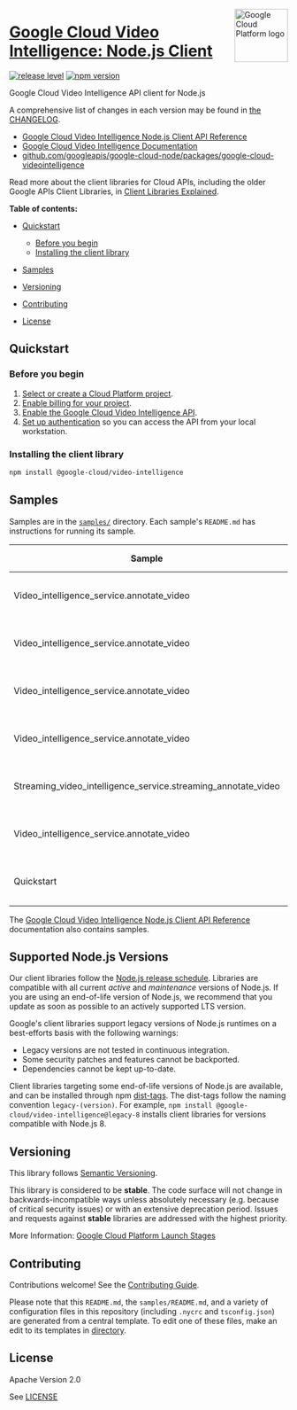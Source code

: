 [//]: # "This README.md file is auto-generated, all changes to this file will be lost."
[//]: # "To regenerate it, use `python -m synthtool`."
<img src="https://avatars2.githubusercontent.com/u/2810941?v=3&s=96" alt="Google Cloud Platform logo" title="Google Cloud Platform" align="right" height="96" width="96"/>

# [Google Cloud Video Intelligence: Node.js Client](https://github.com/googleapis/google-cloud-node/tree/main/packages/google-cloud-videointelligence)

[![release level](https://img.shields.io/badge/release%20level-stable-brightgreen.svg?style=flat)](https://cloud.google.com/terms/launch-stages)
[![npm version](https://img.shields.io/npm/v/@google-cloud/video-intelligence.svg)](https://www.npmjs.org/package/@google-cloud/video-intelligence)




Google Cloud Video Intelligence API client for Node.js


A comprehensive list of changes in each version may be found in
[the CHANGELOG](https://github.com/googleapis/google-cloud-node/tree/main/packages/google-cloud-videointelligence/CHANGELOG.md).

* [Google Cloud Video Intelligence Node.js Client API Reference][client-docs]
* [Google Cloud Video Intelligence Documentation][product-docs]
* [github.com/googleapis/google-cloud-node/packages/google-cloud-videointelligence](https://github.com/googleapis/google-cloud-node/tree/main/packages/google-cloud-videointelligence)

Read more about the client libraries for Cloud APIs, including the older
Google APIs Client Libraries, in [Client Libraries Explained][explained].

[explained]: https://cloud.google.com/apis/docs/client-libraries-explained

**Table of contents:**


* [Quickstart](#quickstart)
  * [Before you begin](#before-you-begin)
  * [Installing the client library](#installing-the-client-library)

* [Samples](#samples)
* [Versioning](#versioning)
* [Contributing](#contributing)
* [License](#license)

## Quickstart

### Before you begin

1.  [Select or create a Cloud Platform project][projects].
1.  [Enable billing for your project][billing].
1.  [Enable the Google Cloud Video Intelligence API][enable_api].
1.  [Set up authentication][auth] so you can access the
    API from your local workstation.

### Installing the client library

```bash
npm install @google-cloud/video-intelligence
```




## Samples

Samples are in the [`samples/`](https://github.com/googleapis/google-cloud-node/tree/main/packages/google-cloud-videointelligence/samples) directory. Each sample's `README.md` has instructions for running its sample.

| Sample                      | Source Code                       | Try it |
| --------------------------- | --------------------------------- | ------ |
| Video_intelligence_service.annotate_video | [source code](https://github.com/googleapis/google-cloud-node/blob/main/packages/google-cloud-videointelligence/samples/generated/v1/video_intelligence_service.annotate_video.js) | [![Open in Cloud Shell][shell_img]](https://console.cloud.google.com/cloudshell/open?git_repo=https://github.com/googleapis/google-cloud-node&page=editor&open_in_editor=packages/google-cloud-videointelligence/samples/generated/v1/video_intelligence_service.annotate_video.js,packages/google-cloud-videointelligence/samples/README.md) |
| Video_intelligence_service.annotate_video | [source code](https://github.com/googleapis/google-cloud-node/blob/main/packages/google-cloud-videointelligence/samples/generated/v1beta2/video_intelligence_service.annotate_video.js) | [![Open in Cloud Shell][shell_img]](https://console.cloud.google.com/cloudshell/open?git_repo=https://github.com/googleapis/google-cloud-node&page=editor&open_in_editor=packages/google-cloud-videointelligence/samples/generated/v1beta2/video_intelligence_service.annotate_video.js,packages/google-cloud-videointelligence/samples/README.md) |
| Video_intelligence_service.annotate_video | [source code](https://github.com/googleapis/google-cloud-node/blob/main/packages/google-cloud-videointelligence/samples/generated/v1p1beta1/video_intelligence_service.annotate_video.js) | [![Open in Cloud Shell][shell_img]](https://console.cloud.google.com/cloudshell/open?git_repo=https://github.com/googleapis/google-cloud-node&page=editor&open_in_editor=packages/google-cloud-videointelligence/samples/generated/v1p1beta1/video_intelligence_service.annotate_video.js,packages/google-cloud-videointelligence/samples/README.md) |
| Video_intelligence_service.annotate_video | [source code](https://github.com/googleapis/google-cloud-node/blob/main/packages/google-cloud-videointelligence/samples/generated/v1p2beta1/video_intelligence_service.annotate_video.js) | [![Open in Cloud Shell][shell_img]](https://console.cloud.google.com/cloudshell/open?git_repo=https://github.com/googleapis/google-cloud-node&page=editor&open_in_editor=packages/google-cloud-videointelligence/samples/generated/v1p2beta1/video_intelligence_service.annotate_video.js,packages/google-cloud-videointelligence/samples/README.md) |
| Streaming_video_intelligence_service.streaming_annotate_video | [source code](https://github.com/googleapis/google-cloud-node/blob/main/packages/google-cloud-videointelligence/samples/generated/v1p3beta1/streaming_video_intelligence_service.streaming_annotate_video.js) | [![Open in Cloud Shell][shell_img]](https://console.cloud.google.com/cloudshell/open?git_repo=https://github.com/googleapis/google-cloud-node&page=editor&open_in_editor=packages/google-cloud-videointelligence/samples/generated/v1p3beta1/streaming_video_intelligence_service.streaming_annotate_video.js,packages/google-cloud-videointelligence/samples/README.md) |
| Video_intelligence_service.annotate_video | [source code](https://github.com/googleapis/google-cloud-node/blob/main/packages/google-cloud-videointelligence/samples/generated/v1p3beta1/video_intelligence_service.annotate_video.js) | [![Open in Cloud Shell][shell_img]](https://console.cloud.google.com/cloudshell/open?git_repo=https://github.com/googleapis/google-cloud-node&page=editor&open_in_editor=packages/google-cloud-videointelligence/samples/generated/v1p3beta1/video_intelligence_service.annotate_video.js,packages/google-cloud-videointelligence/samples/README.md) |
| Quickstart | [source code](https://github.com/googleapis/google-cloud-node/blob/main/packages/google-cloud-videointelligence/samples/quickstart.js) | [![Open in Cloud Shell][shell_img]](https://console.cloud.google.com/cloudshell/open?git_repo=https://github.com/googleapis/google-cloud-node&page=editor&open_in_editor=packages/google-cloud-videointelligence/samples/quickstart.js,packages/google-cloud-videointelligence/samples/README.md) |



The [Google Cloud Video Intelligence Node.js Client API Reference][client-docs] documentation
also contains samples.

## Supported Node.js Versions

Our client libraries follow the [Node.js release schedule](https://github.com/nodejs/release#release-schedule).
Libraries are compatible with all current _active_ and _maintenance_ versions of
Node.js.
If you are using an end-of-life version of Node.js, we recommend that you update
as soon as possible to an actively supported LTS version.

Google's client libraries support legacy versions of Node.js runtimes on a
best-efforts basis with the following warnings:

* Legacy versions are not tested in continuous integration.
* Some security patches and features cannot be backported.
* Dependencies cannot be kept up-to-date.

Client libraries targeting some end-of-life versions of Node.js are available, and
can be installed through npm [dist-tags](https://docs.npmjs.com/cli/dist-tag).
The dist-tags follow the naming convention `legacy-(version)`.
For example, `npm install @google-cloud/video-intelligence@legacy-8` installs client libraries
for versions compatible with Node.js 8.

## Versioning

This library follows [Semantic Versioning](http://semver.org/).



This library is considered to be **stable**. The code surface will not change in backwards-incompatible ways
unless absolutely necessary (e.g. because of critical security issues) or with
an extensive deprecation period. Issues and requests against **stable** libraries
are addressed with the highest priority.






More Information: [Google Cloud Platform Launch Stages][launch_stages]

[launch_stages]: https://cloud.google.com/terms/launch-stages

## Contributing

Contributions welcome! See the [Contributing Guide](https://github.com/googleapis/google-cloud-node/blob/main/CONTRIBUTING.md).

Please note that this `README.md`, the `samples/README.md`,
and a variety of configuration files in this repository (including `.nycrc` and `tsconfig.json`)
are generated from a central template. To edit one of these files, make an edit
to its templates in
[directory](https://github.com/googleapis/synthtool).

## License

Apache Version 2.0

See [LICENSE](https://github.com/googleapis/google-cloud-node/blob/main/LICENSE)

[client-docs]: https://cloud.google.com/nodejs/docs/reference/video-intelligence/latest
[product-docs]: https://cloud.google.com/video-intelligence
[shell_img]: https://gstatic.com/cloudssh/images/open-btn.png
[projects]: https://console.cloud.google.com/project
[billing]: https://support.google.com/cloud/answer/6293499#enable-billing
[enable_api]: https://console.cloud.google.com/flows/enableapi?apiid=videointelligence.googleapis.com
[auth]: https://cloud.google.com/docs/authentication/external/set-up-adc-local


[//]: # "partials.introduction"
